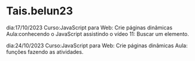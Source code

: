 # Tais.belun23
dia:17/10/2023
Curso:JavaScript para Web: Crie páginas dinâmicas 
Aula:conhecendo o JavaScript 
assistindo  o vídeo 11: Buscar um elemento.

dia:24/10/2023
Curso:JavaScript para Web: Crie páginas dinâmicas
Aula: funções 
fazendo as atividades.
